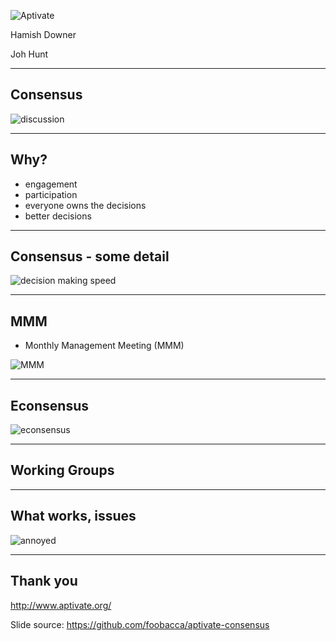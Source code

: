 
![Aptivate](../img/aptivate-logo.png)

Hamish Downer

Joh Hunt

---

## Consensus

![discussion](../img/calvin_arguing.png)

---

## Why?

* engagement
* participation
* everyone owns the decisions
* better decisions

---

## Consensus - some detail

![decision making speed](../img/melting-glacier.jpg)

---

## MMM

- Monthly Management Meeting (MMM)

![MMM](../img/remote_mmm_view_small.png)

---

## Econsensus

![econsensus](../img/econsensus_small.png)

---

## Working Groups

---

## What works, issues

![annoyed](../img/asterix-small.png)

---

## Thank you

http://www.aptivate.org/

Slide source: https://github.com/foobacca/aptivate-consensus
